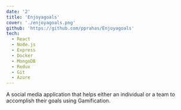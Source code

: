 ```yaml
---
date: '2'
title: 'Enjoyagoals'
cover: './enjoyagoals.png'
github: 'https://github.com/pprahas/Enjoyagoals'
tech:
  - React
  - Node.js
  - Express
  - Docker
  - MongoDB
  - Redux
  - Git
  - Azure
---
```


A <a>social media application</a> that helps either an individual or a team to accomplish their goals using <a>Gamification.</a>
